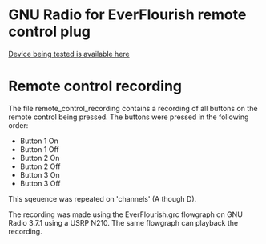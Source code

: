 
GNU Radio for EverFlourish remote control plug
==============================================

[Device being tested is available here](http://www.clasohlson.com/no/Fjernstyrt-bryter-3-pack/36-3570)


Remote control recording
========================

The file remote_control_recording contains a recording of all buttons on the remote control being pressed. The buttons were pressed in the following order:

* Button 1 On
* Button 1 Off
* Button 2 On
* Button 2 Off
* Button 3 On
* Button 3 Off


This sqeuence was repeated on 'channels' (A though D). 

The recording was made using the EverFlourish.grc flowgraph on GNU Radio 3.7.1 using a USRP N210. The same flowgraph can playback the recording.




